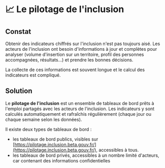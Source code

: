 # 📈  Le pilotage de l'inclusion

## Constat

Obtenir des indicateurs chiffrés sur l'inclusion n'est pas toujours aisé. Les acteurs de l'inclusion ont besoin d'informations à jour et complètes pour analyser \(volume d'insertion sur un territoire, profil des personnes accompagnées, résultats...\) et prendre les bonnes décisions.

La collecte de ces informations est souvent longue et le calcul des indicateurs est compliqué.

## Solution

Le **pilotage de l'inclusion** est un ensemble de tableaux de bord prêts à l'emploi partagés avec les acteurs de l'inclusion. Les indicateurs y sont calculés automatiquement et rafraîchis régulièrement \(chaque jour ou chaque semaine selon les données\).

Il existe deux types de tableaux de bord :

* les tableaux de bord publics, visibles sur [https://pilotage.inclusion.beta.gouv.fr/](https://pilotage.inclusion.beta.gouv.fr/), accessibles à tous.
* les tableaux de bord privés, accessibles à un nombre limité d'acteurs, car contenant des informations confidentielles

